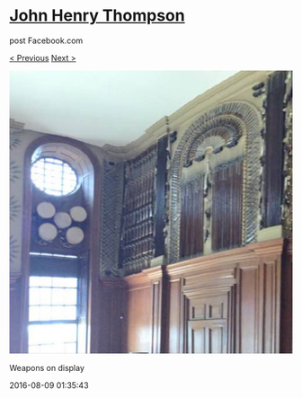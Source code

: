 # [John Henry Thompson](../README.md)
post Facebook.com

[< Previous](2016-08-09-3.md) [Next >](2016-08-09-5.md)

[![](../media/2016-08-09/Timeline-Photos-Weapons-on-display.jpg)](../README.md)

Weapons on display

2016-08-09 01:35:43